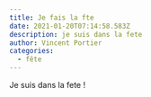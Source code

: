 ```yaml
---
title: Je fais la fte
date: 2021-01-20T07:14:58.583Z
description: je suis dans la fete
author: Vincent Portier
categories:
  - fête
---
```

Je suis dans la fete !